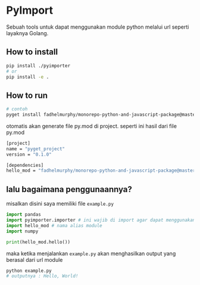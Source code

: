 # PyImport

Sebuah tools untuk dapat menggunakan module python melalui url seperti layaknya Golang.

## How to install

```bash
pip install ./pyimporter
# or
pip install -e .
```

## How to run

```bash
# contoh
pyget install fadhelmurphy/monorepo-python-and-javascript-package@master/py/packages/python-package1/python_package1/module.py as hello_mod
```

otomatis akan generate file py.mod di project. seperti ini hasil dari file py.mod

```bash
[project]
name = "pyget_project"
version = "0.1.0"

[dependencies]
hello_mod = "fadhelmurphy/monorepo-python-and-javascript-package@master/py/packages/python-package1/python_package1/module.py"
```

## lalu bagaimana penggunaannya?

misalkan disini saya memiliki file `example.py`

```python
import pandas
import pyimporter.importer # ini wajib di import agar dapat menggunakan url module
import hello_mod # nama alias module
import numpy

print(hello_mod.hello())
```

maka ketika menjalankan `example.py` akan menghasilkan output yang berasal dari url module
```bash
python example.py
# outputnya : Hello, World!
```